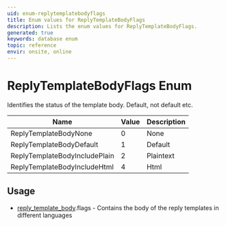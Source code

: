 ```yaml
---
uid: enum-replytemplatebodyflags
title: Enum values for ReplyTemplateBodyFlags
description: Lists the enum values for ReplyTemplateBodyFlags.
generated: true
keywords: database enum
topic: reference
envir: onsite, online
---
```


# ReplyTemplateBodyFlags Enum

Identifies the status of the template body. Default, not default etc.

| Name | Value | Description |
|------|-------|-------------|
|ReplyTemplateBodyNone|0|None|
|ReplyTemplateBodyDefault|1|Default|
|ReplyTemplateBodyIncludePlain|2|Plaintext|
|ReplyTemplateBodyIncludeHtml|4|Html|

## Usage

* [reply_template_body](../reply-template-body.md).flags - Contains the body of the reply templates in different languages
